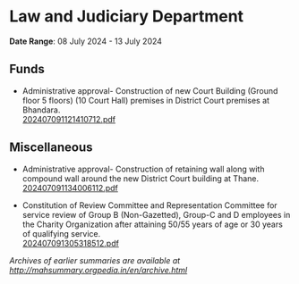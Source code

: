 # Law and Judiciary Department

**Date Range**: 08 July 2024 - 13 July 2024


## Funds
- Administrative approval-  Construction of  new Court Building (Ground floor  5 floors) (10 Court Hall) premises in District Court premises at Bhandara.\
  [202407091121410712.pdf](https://gr.maharashtra.gov.in/Site/Upload/Government%20Resolutions/English/202407091121410712.pdf)

## Miscellaneous
- Administrative approval- Construction of retaining wall along with compound wall around the new District Court building at Thane.\
  [202407091134006112.pdf](https://gr.maharashtra.gov.in/Site/Upload/Government%20Resolutions/English/202407091134006112.pdf)

- Constitution of Review Committee and Representation Committee for service review of Group B (Non-Gazetted), Group-C and D employees in the Charity Organization after attaining 50/55 years of age or 30 years of qualifying service.\
  [202407091305318512.pdf](https://gr.maharashtra.gov.in/Site/Upload/Government%20Resolutions/English/202407091305318512.pdf)


*Archives of earlier summaries are available at http://mahsummary.orgpedia.in/en/archive.html*